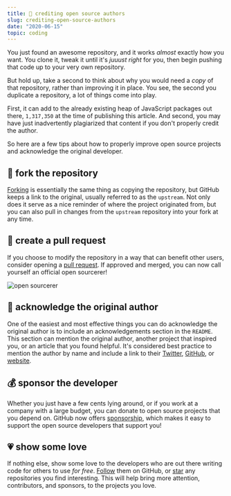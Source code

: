 ```yaml
---
title: 🤩 crediting open source authors
slug: crediting-open-source-authors
date: "2020-06-15"
topic: coding
---
```


You just found an awesome repository, and it works _almost_ exactly how you want. You clone it, tweak it until it's _juuust right_ for you, then begin pushing that code up to your very own repository.

But hold up, take a second to think about why you would need a _copy_ of that repository, rather than improving it in place. You see, the second you duplicate a repository, a lot of things come into play.

First, it can add to the already existing heap of JavaScript packages out there, `1,317,350` at the time of publishing this article. And second, you may have just inadvertently plagiarized that content if you don't properly credit the author.

So here are a few tips about how to properly improve open source projects and acknowledge the original developer.

## 🍴 fork the repository

[Forking][fork] is essentially the same thing as copying the repository, but GitHub keeps a link to the original, usually referred to as the `upstream`. Not only does it serve as a nice reminder of where the project originated from, but you can also pull in changes from the `upstream` repository into your fork at any time.

## 🚥 create a pull request

If you choose to modify the repository in a way that can benefit other users, consider opening a [pull request][pr]. If approved and merged, you can now call yourself an official open sourcerer!

![open sourcerer][sourcerer]

## 🎉 acknowledge the original author

One of the easiest and most effective things you can do acknowledge the original author is to include an acknowledgements section in the `README`. This section can mention the original author, another project that inspired you, or an article that you found helpful. It's considered best practice to mention the author by name and include a link to their [Twitter][twitter], [GitHub][github], or [website][bg].

## 💰 sponsor the developer

Whether you just have a few cents lying around, or if you work at a company with a large budget, you can donate to open source projects that you depend on. GitHub now offers [sponsorship][sponsors], which makes it easy to support the open source developers that support you!

## 💗 show some love

If nothing else, show some love to the developers who are out there writing code for others to use _for free_. [Follow][follow] them on GitHub, or [star][star] any repositories you find interesting. This will help bring more attention, contributors, and sponsors, to the projects you love.

[fork]: https://help.github.com/en/github/collaborating-with-issues-and-pull-requests/about-forks
[pr]: https://help.github.com/en/github/collaborating-with-issues-and-pull-requests/about-pull-requests
[sourcerer]: /posts/open-sourcerer.png
[twitter]: https://twitter.com/bradgarropy
[github]: https://github.com/bradgarropy
[bg]: https://bradgarropy.com
[sponsors]: https://github.com/sponsors
[follow]: https://github.com/bradgarropy
[star]: https://github.com/bradgarropy?tab=repositories
